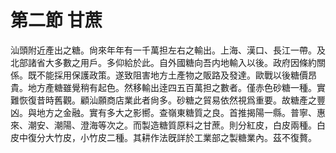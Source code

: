 # 第二節    甘蔗

汕頭附近產出之糖。尙來年年有一千萬担左右之輸出。上海、漢口、長江一帶。及北部諸省大多數之用戶。多仰給於此。自外國糖向吾内地輸入以後。政府因條約關係。既不能採用保護政策。遂致阻害地方土產物之販路及發達。歐戰以後糖價昂貴。地方產糖雖覺稍有起色。然移輸出逹四五百萬担之數者。僅赤色砂糖一種。實難恢復昔時舊觀。顧汕願商店業此者尙多。砂糖之貿易依然視爲重要。故糖產之豐凶。與地方之金融。實有多大之影嚮。查嶺東糖質之良。首推揭陽一縣。普寧、惠來、潮安、潮陽、澄海等次之。而製造糖質原料之甘蔗。則分紅皮，白皮兩種。白皮中復分大竹皮，小竹皮二種。其耕作法旣詳於工業部之製糖業內。茲不復贅。
